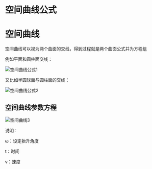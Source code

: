 # 空间曲线公式

# 空间曲线

空间曲线可以视为两个曲面的交线，得到过程就是两个曲面公式并为方程组

例如平面和圆柱面交线：



![空间曲线公式1](E:\PJ\myLearn\LEARN\学习资料\数学公式\空间曲线公式1.png)

又比如半圆球面与圆柱面的交线：

![空间曲线公式2](E:\PJ\myLearn\LEARN\学习资料\数学公式\空间曲线公式2.png)

## 空间曲线参数方程

![空间曲线3](E:\PJ\myLearn\LEARN\学习资料\数学公式\空间曲线3.png)

说明：

ω：设定抬升角度

t：时间

v：速度